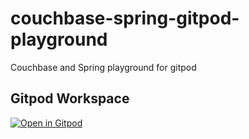 # couchbase-spring-gitpod-playground
Couchbase and Spring playground for gitpod

## Gitpod Workspace

[![Open in Gitpod](https://gitpod.io/button/open-in-gitpod.svg)](https://gitpod.io/#https://github.com/ldoguin/couchbase-spring-gitpod-playground)